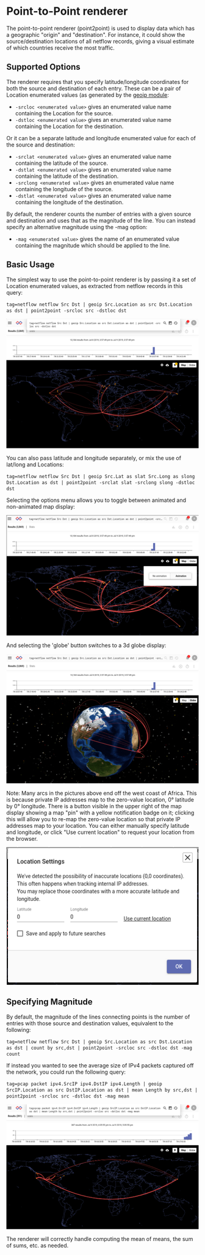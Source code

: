 # Point-to-Point renderer

The point-to-point renderer (point2point) is used to display data which has a geographic "origin" and "destination". For instance, it could show the source/destination locations of all netflow records, giving a visual estimate of which countries receive the most traffic.

## Supported Options
The renderer requires that you specify latitude/longitude coordinates for both the source and destination of each entry. These can be a pair of Location enumerated values (as generated by the [geoip module](#!search/geoip/geoip.md):

* `-srcloc <enumerated value>` gives an enumerated value name containing the Location for the source.
* `-dstloc <enumerated value>` gives an enumerated value name containing the Location for the destination.

Or it can be a separate latitude and longitude enumerated value for each of the source and destination:

* `-srclat <enumerated value>` gives an enumerated value name containing the latitude of the source.
* `-dstlat <enumerated value>` gives an enumerated value name containing the latitude of the destination.
* `-srclong <enumerated value>` gives an enumerated value name containing the longitude of the source.
* `-dstlat <enumerated value>` gives an enumerated value name containing the longitude of the destination.

By default, the renderer counts the number of entries with a given source and destination and uses that as the magnitude of the line. You can instead specify an alternative magnitude using the -mag option:

* `-mag <enumerated value>` gives the name of an enumerated value containing the magnitude which should be applied to the line.

## Basic Usage

The simplest way to use the point-to-point renderer is by passing it a set of Location enumerated values, as extracted from netflow records in this query:

```
tag=netflow netflow Src Dst | geoip Src.Location as src Dst.Location as dst | point2point -srcloc src -dstloc dst
```

![](p2p.png)

You can also pass latitude and longitude separately, or mix the use of lat/long and Locations:

```
tag=netflow netflow Src Dst | geoip Src.Lat as slat Src.Long as slong Dst.Location as dst | point2point -srclat slat -srclong slong -dstloc dst
```

Selecting the options menu allows you to toggle between animated and non-animated map display:

![](p2p-anim.png)

And selecting the 'globe' button switches to a 3d globe display:

![](globe.png)

Note: Many arcs in the pictures above end off the west coast of Africa. This is because private IP addresses map to the zero-value location, 0° latitude by 0° longitude. There is a button visible in the upper right of the map display showing a map "pin" with a yellow notification badge on it; clicking this will allow you to re-map the zero-value location so that private IP addresses map to your location. You can either manually specify latitude and longitude, or click "Use current location" to request your location from the browser.

![](location.png)

## Specifying Magnitude

By default, the magnitude of the lines connecting points is the number of entries with those source and destination values, equivalent to the following:

```
tag=netflow netflow Src Dst | geoip Src.Location as src Dst.Location as dst | count by src,dst | point2point -srcloc src -dstloc dst -mag count
```

If instead you wanted to see the average size of IPv4 packets captured off the network, you could run the following query:

```
tag=pcap packet ipv4.SrcIP ipv4.DstIP ipv4.Length | geoip SrcIP.Location as src DstIP.Location as dst | mean Length by src,dst | point2point -srcloc src -dstloc dst -mag mean
```

![](mean.png)

The renderer will correctly handle computing the mean of means, the sum of sums, etc. as needed.